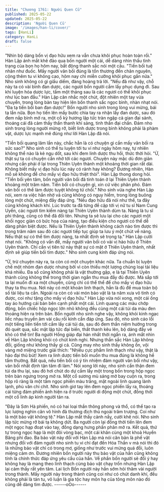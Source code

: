 ```yaml
---
title: "Chương 1761: Người Quen Cũ"
published: 2025-05-22
updated: 2025-05-22
description: 'Người Quen Cũ'
image: '/images/han-li/cover/'
tags: [HanLi]
category: HanLi
draft: false
---
```


"Nhìn bộ dáng bốn vị đạo hữu xem ra vẫn chưa khôi phục hoàn
toàn rồi."
Hàn Lập ánh mắt khẽ đảo qua bốn người một cái, dễ dàng nhìn
thấu tình trạng của bọn họ hôm nay, bất động thanh sắc nói một
câu.
"Tiền bối tuệ nhãn như đuốc. Mấy người vãn bối đúng là tổn
thương đến chân nguyên, cộng thêm tu vi không cao, hôm nay chỉ
miễn cưỡng khôi phục gần nửa."
Nho sinh không có gì giấu diếm, đàng hoàng trả lời.
"Nếu đã như vậy, chỗ này ta có vài bình đan dược, các ngươi bốn
người cầm lấy phục dụng đi. Sau khi luyện hóa dược lực, tầm một
tháng sau là các ngươi có thể khôi phục như lúc ban đầu."
Hàn Lập cân nhắc một chút, đột nhiên một tay vừa chuyển, trong
lòng bàn tay hiện lên bốn thanh sắc ngọc bình, nhàn nhạt nói.
"Đa tạ tiền bối ban đan dược!"
Bốn người nho sinh trong lòng vui mừng, bái tạ lần nữa.
Bọn họ tiến lên mấy bước chìa tay ra nhận lấy đan dược, sau đó
đem nắp bình mở ra, một cổ kỳ hương lập tức tràn ngập cả gian
đại sảnh, thoáng cái đã cảm thấy thần thanh khí sảng, tinh thần
đại chấn.
Đám nho sinh trong lòng người mừng rỡ, biết linh dược trong
bình không phải là phàm vật, dược lực mạnh mẽ đúng như lời
Hàn Lập đã nói.

"Tiền bối quang lâm lần này, chắc hẳn là có chuyện gì cần mấy
vãn bối ra sức sao?"
Nho sinh có thể tu luyện tới tu vi như ngày hôm nay, tự nhiên
không thể nào là kẻ ngu dốt, sau khi đem linh dược thu hồi, thức
thời hỏi.
"Ừ, thật sự ta có chuyện cần nhờ tới các ngươi. Chuyện này mặc
dù đơn giản nhưng cần phải ở lại trong Thiên Uyên thành một
khoảng thời gian rất dài. Không biết mấy vị đạo hữu lúc này có
rảnh hay không? Đương nhiên, Hàn mỗ sẽ không để cho mấy vị
đạo hữu thiệt thòi".
Hàn Lập thong dong hỏi.
"Tiền bối yên tâm, bốn người vãn bối đã tính toán ở lại Thiên
Uyên thành khoảng một trăm năm. Tiền bối có chuyện gì, xin cứ
việc phân phó. Đám vãn bối có thể làm được tuyệt không từ chối."
Nho sinh vừa nghe Hàn Lập nói, xem ra việc hắn nhờ vả cũng
không có nguy hiểm, trong lòng buông lỏng một chút, miệng đầy
đáp ứng.
"Nếu đạo hữu đã nói như thế, ta đây cũng không khách khí. Lúc
trước ta đã từng đề cập tới vị nữ tu sĩ Nam Cung Uyển, các ngươi
tìm kiếm nàng tại Thiên Uyên thành dùm ta. Nàng là tu sĩ phi
thăng, cũng có thể đã đổi tên. Nhưng ta sẽ lưu lại cho các ngươi
một khối ngọc giản có bức hoạ của nàng, tạo điều kiện cho ngươi
có thể dễ dàng phân biệt được. Nếu là Thiên Uyên thành không
cách nào tìm được thì trong trăm năm sau đó các ngươi tiếp tục
giúp ta lưu ý một chút về nàng. Nếu thật sự có thể tìm được nàng,
ta nhất định sẽ trọng tạ."
Hàn Lập cười nhạt nói.
"Không có vấn đề, mấy người vãn bối có vài vị hảo hữu ở Thiên
Uyên thành. Chỉ cần vị tiên tử này thật sự có mặt ở Thiên Uyên
thành, nhất định sẽ giúp tiền bối tìm được."
Nho sinh cung kính đáp ứng nói.

"Ừ, trừ chuyện này ra, ta còn có một chuyện khác nữa. Ta chuẩn
bị luyện chế một nhóm đan dược nhưng bởi vì còn thiếu một
lượng chủng loại tài liệu khá nhiều. Đa số cũng không phải là vật
thường gặp, e là tại Thiên Uyên thành cũng không thể trong thời
gian ngắn thu mua đầy đủ được. Mà sắp tới ta lại muốn đi xa một
chuyến, cũng chỉ có thể thể để cho mấy vị đạo hữu thay ta thu
mua. Nơi này có một khoản linh thạch, hẳn là đủ để mua toàn bộ
số tài liệu ta cần. Ngoài ra còn có vài món bảo vật là ta năm xưa
vô tình có được, coi như tặng cho mấy vị đạo hữu."
Hàn Lập vừa nói xong, một cái ống tay áo hướng cái bàn bên
cạnh phất một cái. Linh quang các màu chớp động, bốn chiếc hộp
ngọc lớn nhỏ không đều cùng một cái túi da màu đen thoáng hiện
ra trên bàn.
Bốn người nho sinh nghe vậy, không khỏi kinh ngạc liếc nhau
truyền âm vài câu rồi kính cẩn đáp ứng. Sau đó, nho sinh cáo lỗi
một tiếng liền tiến tới cầm lấy cái túi da, sau đó đem thần niệm
hướng trong đó quét qua, sắc mặt lập tức đại biến, thất thanh kêu
lên, bộ dáng đầy vẻ khó có thể tin!
Ba người Hồng giáp đại hán nhất thời ngẩn ra, ánh mắt nhìn về
Hàn Lập không khỏi có chút kinh nghi. Nhưng thần sắc Hàn Lập
không đổi, giống như không thấy gì cả. Cũng may nho sinh thấy
không ổn, vội vàng mở miệng trước giải thích:
"Nhiều cực phẩm linh thạch như vậy, thật là hảo đại thủ bút! Xem
ra linh dược tiền bối muốn thu mua đúng là không hề tầm thường.
Bất quá, nếu tiền bối có ý tín nhiệm đám người vãn bối như vậy,
vãn bối nhất định tận tâm đi làm."
Nói xong lời này, nho sinh cẩn thận đem túi da thu lại, sau đó hơi
chút do dự cầm lấy một trong bốn trong hộp ngọc trên bàn ngưng
trọng mở ra. Một cổ sương mù sáng mờ bay cuộn ra, trong hộp rõ
ràng là một tấm ngọc phiến màu trắng, mặt ngoài linh quang lành
lạnh, phù văn chi chít. Nho sinh giơ tay lên đem ngọc phiến lấy ra,
thoáng cái từng đám phiến ảnh hiện ra ở trước người di động một
chút, đồng thời một cổ linh áp kinh người tản ra.

"Đây là Sơn Hà phiến, nó có hai loại thần thông phong và thổ, có
thể tạo ra lực lượng nghìn cân vô hình đả thương địch thủ ngoài
trăm trượng. Coi như là một bảo vật không tệ."
Hàn Lập mắt thấy cảnh nầy, cười khẽ nói.
Nho sinh lập tức mừng rỡ bái tạ không dứt.
Ba người còn lại đồng thời tiến lên đem một ngọc hạp đoạt vào
tay, đồng dạng hưng phấn phân mở ra. Kết quả, thứ tự trong
ngọc hạp là một đôi vòng bạc, một cái khăn cùng một khoả Huyền
Băng phi đao.
Ba bảo vật này đối với Hàn Lập mà nói căn bản là phế vật nhưng
đối với đám người nho sinh tu vi chỉ đạt đến Hóa Thần v mà nói
thì đó là những bảo vật chỉ có trong mơ, giống như trước vui
mừng quá đỗi, luôn miệng cảm ơn. Đương nhiên bốn người này
thu bảo vật của hắn cũng không tính là chính thức đáp ứng yêu
cầu của hắn.
Về phần bốn người sẽ đổi ý hay không hay là mang theo linh
thạch cùng bảo vật chạy trốn nhưng Hàn Lập lại cảm thấy rất yên
tâm. Lai lịch Bốn người này hắn sớm hỏi thăm vài người trong
thành. Mấy người này trong thành cũng coi như có chút danh khí,
đều không phải là tán tu, vô luận là gia tộc hay môn hạ của tông
môn nào đó cũng dễ dàng tìm được.
------oOo------
